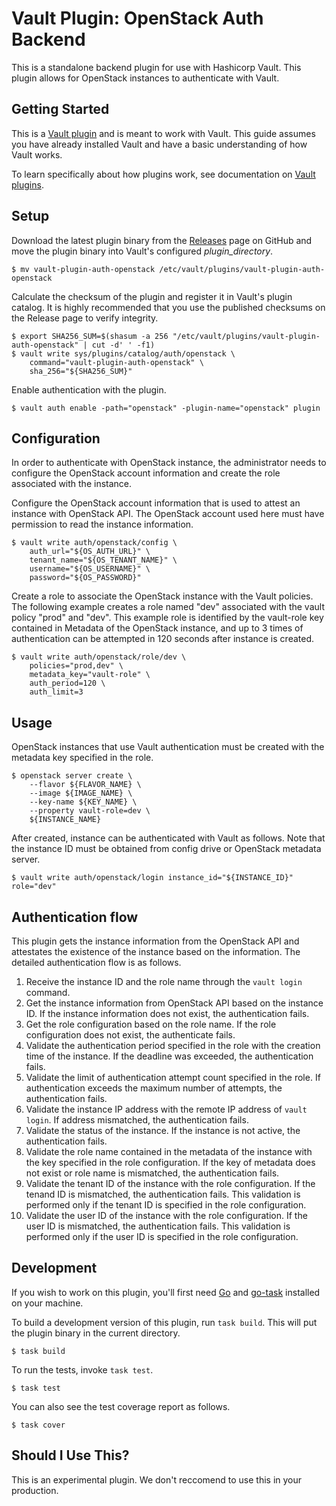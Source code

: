 # Vault Plugin: OpenStack Auth Backend

This is a standalone backend plugin for use with Hashicorp Vault. This plugin allows for OpenStack instances to authenticate with Vault.

## Getting Started

This is a [Vault plugin](https://www.vaultproject.io/docs/internals/plugins.html) and is meant to work with Vault. This guide assumes you have already installed Vault and have a basic understanding of how Vault works.

To learn specifically about how plugins work, see documentation on [Vault plugins](https://www.vaultproject.io/docs/internals/plugins.html).

## Setup

Download the latest plugin binary from the [Releases](https://github.com/summerwind/vault-plugin-auth-openstack/releases) page on GitHub and move the plugin binary into Vault's configured *plugin_directory*.

```
$ mv vault-plugin-auth-openstack /etc/vault/plugins/vault-plugin-auth-openstack
```

Calculate the checksum of the plugin and register it in Vault's plugin catalog. It is highly recommended that you use the published checksums on the Release page to verify integrity.

```
$ export SHA256_SUM=$(shasum -a 256 "/etc/vault/plugins/vault-plugin-auth-openstack" | cut -d' ' -f1)
$ vault write sys/plugins/catalog/auth/openstack \
    command="vault-plugin-auth-openstack" \
    sha_256="${SHA256_SUM}"
```

Enable authentication with the plugin.

```
$ vault auth enable -path="openstack" -plugin-name="openstack" plugin
```

## Configuration

In order to authenticate with OpenStack instance, the administrator needs to configure the OpenStack account information and create the role associated with the instance.

Configure the OpenStack account information that is used to attest an instance with OpenStack API. The OpenStack account used here must have permission to read the instance information.

```
$ vault write auth/openstack/config \
    auth_url="${OS_AUTH_URL}" \
    tenant_name="${OS_TENANT_NAME}" \
    username="${OS_USERNAME}" \
    password="${OS_PASSWORD}"
```

Create a role to associate the OpenStack instance with the Vault policies. The following example creates a role named "dev" associated with the vault policy "prod" and "dev". This example role is identified by the vault-role key contained in Metadata of the OpenStack instance, and up to 3 times of authentication can be attempted in 120 seconds after instance is created.

```
$ vault write auth/openstack/role/dev \
    policies="prod,dev" \
    metadata_key="vault-role" \
    auth_period=120 \
    auth_limit=3
```

## Usage

OpenStack instances that use Vault authentication must be created with the metadata key specified in the role.

```
$ openstack server create \
    --flavor ${FLAVOR_NAME} \
    --image ${IMAGE_NAME} \
    --key-name ${KEY_NAME} \
    --property vault-role=dev \
    ${INSTANCE_NAME}
```

After created, instance can be authenticated with Vault as follows. Note that the instance ID must be obtained from config drive or OpenStack metadata server.

```
$ vault write auth/openstack/login instance_id="${INSTANCE_ID}" role="dev"
```

## Authentication flow

This plugin gets the instance information from the OpenStack API and attestates the existence of the instance based on the information. The detailed authentication flow is as follows.

1. Receive the instance ID and the role name through the `vault login` command.
2. Get the instance information from OpenStack API based on the instance ID. If the instance information does not exist, the authentication fails.
3. Get the role configuration based on the role name. If the role configuration does not exist, the authenticate fails.
4. Validate the authentication period specified in the role with the creation time of the instance. If the deadline was exceeded, the authentication fails.
5. Validate the limit of authentication attempt count specified in the role. If authentication exceeds the maximum number of attempts, the authentication fails.
6. Validate the instance IP address with the remote IP address of `vault login`. If address mismatched, the authentication fails.
7. Validate the status of the instance. If the instance is not active, the authentication fails.
8. Validate the role name contained in the metadata of the instance with the key specified in the role configuration. If the key of metadata does not exist or role name is mismatched, the authentication fails.
9. Validate the tenant ID of the instance with the role configuration. If the tenand ID is mismatched, the authentication fails. This validation is performed only if the tenant ID is specified in the role configuration.
9. Validate the user ID of the instance with the role configuration. If the user ID is mismatched, the authentication fails. This validation is performed only if the user ID is specified in the role configuration.

## Development

If you wish to work on this plugin, you'll first need [Go](https://golang.org) and [go-task](https://github.com/go-task/task) installed on your machine.

To build a development version of this plugin, run `task build`. This will put the plugin binary in the current directory.

```
$ task build
```

To run the tests, invoke `task test`.

```
$ task test
```

You can also see the test coverage report as follows.

```
$ task cover
```

## Should I Use This?

This is an experimental plugin. We don't reccomend to use this in your production.
